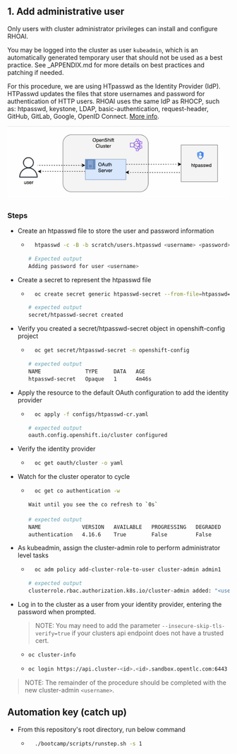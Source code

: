 ## 1. Add administrative user

Only users with cluster administrator privileges can install and configure RHOAI.

You may be logged into the cluster as user `kubeadmin`, which is an automatically generated temporary user that should not be used as a best practice. See \_APPENDIX.md for more details on best practices and patching if needed.

For this procedure, we are using HTpasswd as the Identity Provider (IdP). HTPasswd updates the files that store usernames and password for authentication of HTTP users. RHOAI uses the same IdP as RHOCP, such as: htpasswd, keystone, LDAP, basic-authentication, request-header, GitHub, GitLab, Google, OpenID Connect. [More info](https://docs.redhat.com/en/documentation/openshift_container_platform/4.15/html/authentication_and_authorization/understanding-identity-provider#supported-identity-providers).

![](/bootcamp/assets/user-auth.gif)

### Steps

- Create an htpasswd file to store the user and password information

  - ```sh
      htpasswd -c -B -b scratch/users.htpasswd <username> <password>
    ```
    ```sh
    # Expected output
    Adding password for user <username>
    ```

- Create a secret to represent the htpasswd file

  - ```sh
      oc create secret generic htpasswd-secret --from-file=htpasswd=scratch/users.htpasswd -n openshift-config
    ```

    ```sh
    # expected output
    secret/htpasswd-secret created
    ```

- Verify you created a secret/htpasswd-secret object in openshift-config project

  - ```sh
      oc get secret/htpasswd-secret -n openshift-config
    ```
    ```sh
    # expected output
    NAME              TYPE     DATA   AGE
    htpasswd-secret   Opaque   1      4m46s
    ```

- Apply the resource to the default OAuth configuration to add the identity provider

  - ```sh
      oc apply -f configs/htpasswd-cr.yaml
    ```
    ```sh
    # expected output
    oauth.config.openshift.io/cluster configured
    ```

- Verify the identity provider

  - ```sh
      oc get oauth/cluster -o yaml
    ```

- Watch for the cluster operator to cycle

  - ```sh
      oc get co authentication -w
    ```

    ```sh
    Wait until you see the co refresh to `0s`

    # expected output
    NAME             VERSION   AVAILABLE   PROGRESSING   DEGRADED   SINCE   MESSAGE
    authentication   4.16.6    True        False         False      0s
    ```

- As kubeadmin, assign the cluster-admin role to perform administrator level tasks

  - ```sh
      oc adm policy add-cluster-role-to-user cluster-admin admin1
    ```

    ```sh
    # expected output
    clusterrole.rbac.authorization.k8s.io/cluster-admin added: "<username>"
    ```

- Log in to the cluster as a user from your identity provider, entering the password when prompted.

  > NOTE: You may need to add the parameter `--insecure-skip-tls-verify=true` if your clusters api endpoint does not have a trusted cert.

  - ```sh
    oc cluster-info
    ```
  - ```sh
    oc login https://api.cluster-<id>.<id>.sandbox.opentlc.com:6443 --insecure-skip-tls-verify=true -u <username> -p <password>
    ```

> NOTE: The remainder of the procedure should be completed with the new cluster-admin `<username>`.

## Automation key (catch up)

- From this repository's root directory, run below command
  - ```sh
      ./bootcamp/scripts/runstep.sh -s 1
    ```
